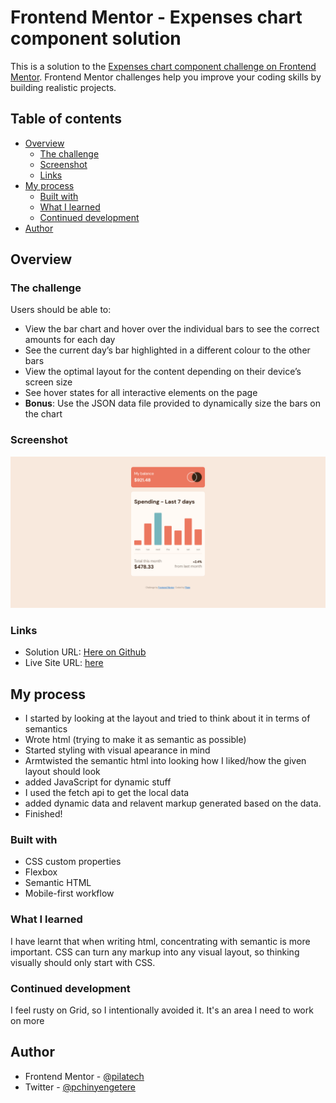# Frontend Mentor - Expenses chart component solution

This is a solution to the [Expenses chart component challenge on Frontend Mentor](https://www.frontendmentor.io/challenges/expenses-chart-component-e7yJBUdjwt). Frontend Mentor challenges help you improve your coding skills by building realistic projects. 

## Table of contents

- [Overview](#overview)
  - [The challenge](#the-challenge)
  - [Screenshot](#screenshot)
  - [Links](#links)
- [My process](#my-process)
  - [Built with](#built-with)
  - [What I learned](#what-i-learned)
  - [Continued development](#continued-development)
- [Author](#author)

## Overview

### The challenge

Users should be able to:

- View the bar chart and hover over the individual bars to see the correct amounts for each day
- See the current day’s bar highlighted in a different colour to the other bars
- View the optimal layout for the content depending on their device’s screen size
- See hover states for all interactive elements on the page
- **Bonus**: Use the JSON data file provided to dynamically size the bars on the chart

### Screenshot

![](./screenshot.png)


### Links

- Solution URL: [Here on Github](https://expense-tracker-fm-pilate.netlify.app/)
- Live Site URL: [here](https://expense-tracker-fm-pilate.netlify.app/)

## My process
 - I started by looking at the layout and tried to think about it in terms of semantics
 - Wrote html (trying to make it as semantic as possible)
 - Started styling with visual apearance in mind
 - Armtwisted the semantic html into looking how I liked/how the given layout should look
 - added JavaScript for dynamic stuff
  - I used the fetch api to get the local data
  - added dynamic data and relavent markup generated based on the data.
 - Finished!
### Built with

- CSS custom properties
- Flexbox
- Semantic HTML
- Mobile-first workflow

### What I learned

I have learnt that when writing html, concentrating with semantic is more important. CSS can turn any markup into any visual layout, so thinking visually should only start with CSS. 


### Continued development

I feel rusty on Grid, so I intentionally avoided it. It's an area I need to work on more

## Author

- Frontend Mentor - [@pilatech](https://www.frontendmentor.io/profile/pilatech)
- Twitter - [@pchinyengetere](https://www.twitter.com/pchinyengetere)
